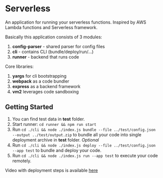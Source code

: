 # Serverless

An application for running your serverless functions. Inspired by AWS Lambda functions and Serverless framework.

Basically this application consists of 3 modules:
1. **config-parser** - shared parser for config files
2. **cli** - contains CLI (bundle/deploy/run/...)
3. **runner** - backend that runs code

Core libraries:
1. **yargs** for cli bootstrapping
2. **webpack** as a code bundler
3. **express** as a backend framework
4. **vm2** leverages code sandboxing

## Getting Started

1. You can find test data in **test** folder.
2. Start runner: `cd runner && npm run start`
3. Run `cd ./cli && node ./index.js bundle --file ../test/config.json --output ../test/output.zip` to bundle all your code into single deployment archive in **test** folder. *Optional*
4. Run `cd ./cli && node ./index.js deploy --file ../test/config.json --app test` to bundle and deploy your code.
5. Run `cd ./cli && node ./index.js run --app test` to execute your code remotely.

Video with deployment steps is available [here](https://youtu.be/PapHJpj_zuY)
